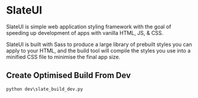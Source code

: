 # SlateUI

SlateUI is simple web application styling framework with the goal of speeding up development of apps with vanilla HTML, JS, & CSS.

SlateUI is built with Sass to produce a large library of prebuilt styles you can apply to your HTML, and the build tool will compile the styles you use into a minified CSS file to minimise the final app size.

## Create Optimised Build From Dev
```
python dev\slate_build_dev.py
```
